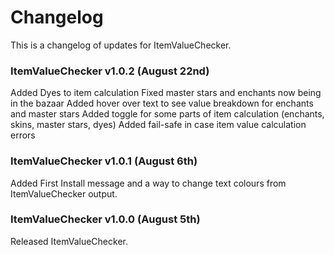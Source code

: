 # Changelog
This is a changelog of updates for ItemValueChecker.

### ItemValueChecker v1.0.2 (August 22nd)
Added Dyes to item calculation
Fixed master stars and enchants now being in the bazaar
Added hover over text to see value breakdown for enchants and master stars
Added toggle for some parts of item calculation (enchants, skins, master stars, dyes)
Added fail-safe in case item value calculation errors

### ItemValueChecker v1.0.1 (August 6th)
Added First Install message and a way to change text colours from ItemValueChecker output.

### ItemValueChecker v1.0.0 (August 5th)
Released ItemValueChecker.